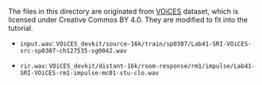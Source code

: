 The files in this directory are originated from [VOiCES](https://iqtlabs.github.io/voices/) dataset, which is licensed under Creative Commos BY 4.0. They are modified to fit into the tutorial.

* `input.wav`: `VOiCES_devkit/source-16k/train/sp0307/Lab41-SRI-VOiCES-src-sp0307-ch127535-sg0042.wav`

* `rir.wav`: `VOiCES_devkit/distant-16k/room-response/rm1/impulse/Lab41-SRI-VOiCES-rm1-impulse-mc01-stu-clo.wav`
